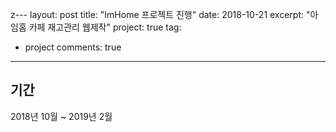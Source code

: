z---
layout: post
title:  "ImHome 프로젝트 진행"
date:   2018-10-21
excerpt: "아임홈 카페 재고관리 웹제작"
project: true
tag:
- project
comments: true
---

## 기간

2018년 10월 ~ 2019년 2월